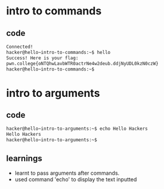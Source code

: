 # intro to commands
## code
```bash
Connected!
hacker@hello~intro-to-commands:~$ hello
Success! Here is your flag:
pwn.college{oNTQhwLavbWTR0actrNe4w2deub.ddjNyUDL0kzN0czW}
hacker@hello~intro-to-commands:~$ 
```

# intro to arguments
## code 

```bash
hacker@hello~intro-to-arguments:~$ echo Hello Hackers
Hello Hackers
hacker@hello~intro-to-arguments:~$ 
```

## learnings

- learnt to pass arguments after commands. 
- used command 'echo' to display the text inputted 
